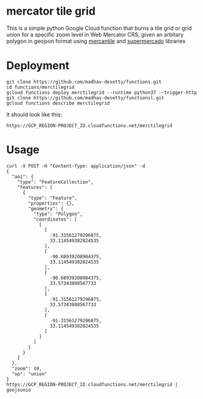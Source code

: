 # mercator tile grid 
This is a simple python Google Cloud function that burns a tile grid or grid union for a specific zoom level in  Web Mercator CRS, given an arbitary polygon in geojson format using [mercantile](https://github.com/mapbox/mercantile) and [supermercado](https://github.com/mapbox/supermercado) libraries 

# Deployment
```
git clone https://github.com/madhav-desetty/functions.git
cd functions/merctilegrid
gcloud functions deploy merctilegrid --runtime python37 --trigger-http
git clone https://github.com/madhav-desetty/functionsl.git
gcloud functions describe merctilegrid
```
It should look like this:
```
https://GCP_REGION-PROJECT_ID.cloudfunctions.net/merctilegrid 
```


# Usage
```
curl -X POST -H "Content-Type: application/json" -d 
{
  "aoi": {
    "type": "FeatureCollection",
    "features": [
      {
        "type": "Feature",
        "properties": {},
        "geometry": {
          "type": "Polygon",
          "coordinates": [
            [
              [
                -91.31561279296875,
                33.114549382824535
              ],
              [
                -90.68939208984375,
                33.114549382824535
              ],
              [
                -90.68939208984375,
                33.57343808567733
              ],
              [
                -91.31561279296875,
                33.57343808567733
              ],
              [
                -91.31561279296875,
                33.114549382824535
              ]
            ]
          ]
        }
      }
    ]
  },
  "zoom": 10,
  "op": "union"
}
https://GCP_REGION-PROJECT_ID.cloudfunctions.net/merctilegrid | geojsonio
```